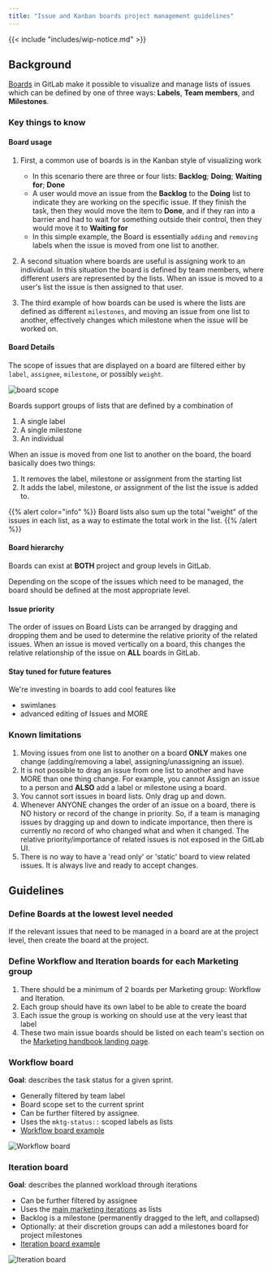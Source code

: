 ```yaml
---
title: "Issue and Kanban boards project management guidelines"
---
```


{{< include "includes/wip-notice.md" >}}

## Background

[Boards](https://docs.gitlab.com/ee/user/project/issue_board.html) in GitLab make it possible to visualize and manage lists of issues which can be defined by one of three ways: **Labels**, **Team members**, and **Milestones**.

### Key things to know

#### Board usage

1. First, a common use of boards is in the Kanban style of visualizing work

   - In this scenario there are three or four lists: **Backlog**; **Doing**; **Waiting for**; **Done**
   - A user would move an issue from the **Backlog** to the **Doing** list to indicate they are working on the specific issue.   If they finish the task, then they would move the item to **Done**, and if they ran into a barrier and had to wait for something outside their control, then they would move it to **Waiting for**
   - In this simple example, the Board is essentially `adding` and `removing` labels when the issue is moved from one list to another.

1. A second situation where boards are useful is assigning work to an individual.   In this situation the board is defined by team members, where different users are represented by the lists.   When an issue is moved to a user's list the issue is then assigned to that user.
1. The third example of how boards can be used is where the lists are defined as different `milestones`, and moving an issue from one list to another, effectively changes which milestone when the issue will be worked on.

#### Board Details

The scope of issues that are displayed on a board are filtered either by `label`, `assignee`, `milestone`, or possibly `weight`.

![board scope](/handbook/marketing/project-management-guidelines/images/board-scope.png)

Boards support groups of lists that are defined by a combination of

1. A single label
2. A single milestone
3. An individual

When an issue is moved from one list to another on the board, the board basically does two things:

1. It removes the label, milestone or assignment from the starting list
2. It adds the label, milestone, or assignment of the list the issue is added to.

{{% alert color="info" %}}
<i class="fas fa-info-circle" aria-hidden="true" style="color: rgb(49, 112, 143)
;"></i> Board lists also sum up the total "weight" of the issues in each list, as a way to estimate the total work in the list.
{{% /alert %}}

#### Board hierarchy

Boards can exist at **BOTH** project and group levels in GitLab.

Depending on the scope of the issues which need to be managed, the board should be defined at the most appropriate level.

#### Issue priority

The order of issues on Board Lists can be arranged by dragging and dropping them and be used to determine the relative priority of the related issues.  When an issue is moved vertically on a board, this changes the relative relationship of the issue on **ALL** boards in GitLab.

#### Stay tuned for future features

We're investing in boards to add cool features like

- swimlanes
- advanced editing of Issues and MORE

### Known limitations

1. Moving issues from one list to another on a board **ONLY** makes one change (adding/removing a label, assigning/unassigning an issue).
1. It is not possible to drag an issue from one list to another and have MORE than one thing change.  For example, you cannot Assign an issue to a person and **ALSO** add a label or milestone using a board.
1. You cannot sort issues in board lists.  Only drag up and down.
1. Whenever ANYONE changes the order of an issue on a board, there is NO history or record of the change in priority.  So, if a team is managing issues by dragging up and down to indicate importance, then there is currently no record of who changed what and when it changed.   The relative priority/importance of related issues is not exposed in the GitLab UI.
1. There is no way to have a 'read only' or 'static' board to view related issues.  It is always live and ready to accept changes.

## Guidelines

### Define Boards at the lowest level needed

If the relevant issues that need to be managed in a board are at the project level, then create the board at the project.

### Define Workflow and Iteration boards for each Marketing group

1. There should be a minimum of 2 boards per Marketing group: Workflow and Iteration.
1. Each group should have its own label to be able to create the board
1. Each issue the group is working on should use at the very least that label
1. These two main issue boards should be listed on each team's section on the [Marketing handbook landing page](/handbook/marketing/).

### Workflow board

**Goal**: describes the task status for a given sprint.

- Generally filtered by team label
- Board scope set to the current sprint
- Can be further filtered by assignee.
- Uses the `mktg-status::` scoped labels as lists
- [Workflow board example](https://gitlab.com/groups/gitlab-com/-/boards/1781956?milestone_title=%23started&&label_name[]=tech-evangelism)

![Workflow board](/handbook/marketing/project-management-guidelines/images/workflow-board.png)

### Iteration board

**Goal**: describes the planned workload through iterations

- Can be further filtered by assignee
- Uses the [main marketing iterations](/handbook/marketing/project-management-guidelines/milestones/#iterations) as lists
- Backlog is a milestone (permanently dragged to the left, and collapsed)
- Optionally: at their discretion groups can add a milestones board for project milestones
- [Iteration board example](https://gitlab.com/groups/gitlab-com/-/boards/1672643?scope=all&utf8=%E2%9C%93&state=opened&label_name[]=tech-evangelism)

![Iteration board](/handbook/marketing/project-management-guidelines/images/iteration-board.png)
